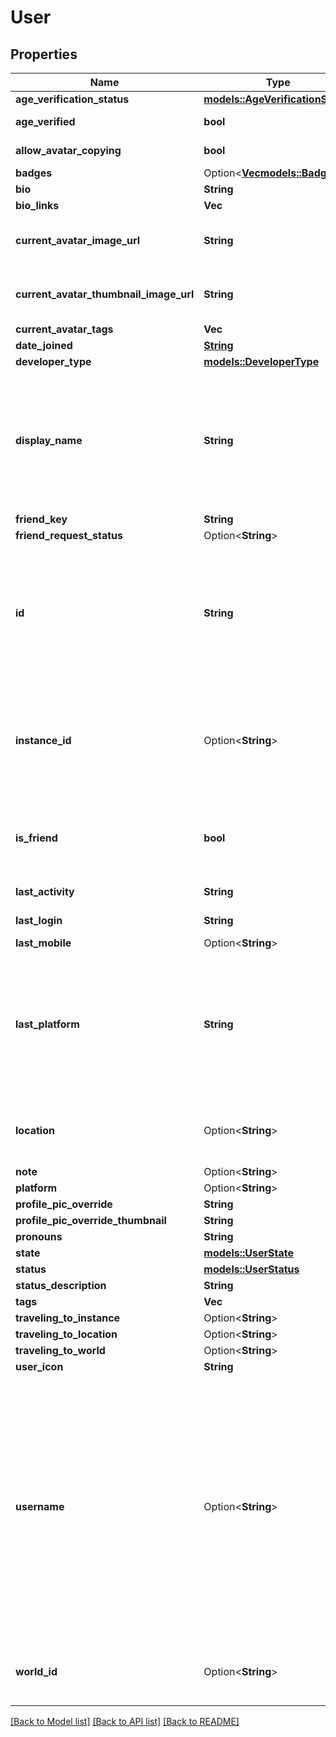 # User

## Properties

Name | Type | Description | Notes
------------ | ------------- | ------------- | -------------
**age_verification_status** | [**models::AgeVerificationStatus**](AgeVerificationStatus.md) |  | 
**age_verified** | **bool** | `true` if, user is age verified (not 18+). | 
**allow_avatar_copying** | **bool** |  | [default to true]
**badges** | Option<[**Vec<models::Badge>**](Badge.md)> |   | [optional]
**bio** | **String** |  | 
**bio_links** | **Vec<String>** |  | 
**current_avatar_image_url** | **String** | When profilePicOverride is not empty, use it instead. | 
**current_avatar_thumbnail_image_url** | **String** | When profilePicOverride is not empty, use it instead. | 
**current_avatar_tags** | **Vec<String>** |  | 
**date_joined** | [**String**](string.md) |  | 
**developer_type** | [**models::DeveloperType**](DeveloperType.md) |  | 
**display_name** | **String** | A users visual display name. This is what shows up in-game, and can different from their `username`. Changing display name is restricted to a cooldown period. | 
**friend_key** | **String** |  | 
**friend_request_status** | Option<**String**> |  | [optional]
**id** | **String** | A users unique ID, usually in the form of `usr_c1644b5b-3ca4-45b4-97c6-a2a0de70d469`. Legacy players can have old IDs in the form of `8JoV9XEdpo`. The ID can never be changed. | 
**instance_id** | Option<**String**> | InstanceID can be \"offline\" on User profiles if you are not friends with that user and \"private\" if you are friends and user is in private instance. | [optional]
**is_friend** | **bool** | Either their `friendKey`, or empty string if you are not friends. Unknown usage. | 
**last_activity** | **String** | Either a date-time or empty string. | 
**last_login** | **String** | Either a date-time or empty string. | 
**last_mobile** | Option<**String**> |  | [optional]
**last_platform** | **String** | This can be `standalonewindows` or `android`, but can also pretty much be any random Unity verison such as `2019.2.4-801-Release` or `2019.2.2-772-Release` or even `unknownplatform`. | 
**location** | Option<**String**> | WorldID be \"offline\" on User profiles if you are not friends with that user. | [optional]
**note** | Option<**String**> |  | [optional]
**platform** | Option<**String**> |  | [optional]
**profile_pic_override** | **String** |  | 
**profile_pic_override_thumbnail** | **String** |  | 
**pronouns** | **String** |  | 
**state** | [**models::UserState**](UserState.md) |  | 
**status** | [**models::UserStatus**](UserStatus.md) |  | 
**status_description** | **String** |  | 
**tags** | **Vec<String>** |   | 
**traveling_to_instance** | Option<**String**> |  | [optional]
**traveling_to_location** | Option<**String**> |  | [optional]
**traveling_to_world** | Option<**String**> |  | [optional]
**user_icon** | **String** |  | 
**username** | Option<**String**> | -| A users unique name, used during login. This is different from `displayName` which is what shows up in-game. A users `username` can never be changed.' **DEPRECATED:** VRChat API no longer return usernames of other users. [See issue by Tupper for more information](https://github.com/pypy-vrc/VRCX/issues/429). | [optional]
**world_id** | Option<**String**> | WorldID be \"offline\" on User profiles if you are not friends with that user. | [optional]

[[Back to Model list]](../README.md#documentation-for-models) [[Back to API list]](../README.md#documentation-for-api-endpoints) [[Back to README]](../README.md)


